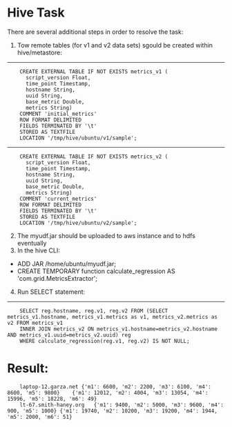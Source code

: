 # Hive Task


There are several additional steps in order to resolve the task:
1. Tow remote tables (for v1 and v2 data sets) sgould be created within hive/metastore:
------------------------------------------------
        CREATE EXTERNAL TABLE IF NOT EXISTS metrics_v1 (
          script_version Float,
          time_point Timestamp,
          hostname String,
          uuid String,
          base_metric Double,
          metrics String)
        COMMENT 'initial_metrics'
        ROW FORMAT DELIMITED 
        FIELDS TERMINATED BY '\t'
        STORED AS TEXTFILE
        LOCATION '/tmp/hive/ubuntu/v1/sample';
------------------------------------------------
        CREATE EXTERNAL TABLE IF NOT EXISTS metrics_v2 (
          script_version Float,
          time_point Timestamp,
          hostname String,
          uuid String,
          base_metric Double,
          metrics String)
        COMMENT 'current_metrics'
        ROW FORMAT DELIMITED 
        FIELDS TERMINATED BY '\t'
        STORED AS TEXTFILE
        LOCATION '/tmp/hive/ubuntu/v2/sample';

2. The myudf.jar should be uploaded to aws instance and to hdfs eventually
3. In the hive CLI:
- ADD JAR /home/ubuntu/myudf.jar;
- CREATE TEMPORARY function calculate_regression AS 'com.grid.MetricsExtractor';
4. Run SELECT statement:
------------------------------------------------
        SELECT reg.hostname, reg.v1, reg.v2 FROM (SELECT metrics_v1.hostname, metrics_v1.metrics as v1, metrics_v2.metrics as v2 FROM metrics_v1 
        INNER JOIN metrics_v2 ON metrics_v1.hostname=metrics_v2.hostname AND metrics_v1.uuid=metrics_v2.uuid) reg 
        WHERE calculate_regression(reg.v1, reg.v2) IS NOT NULL;
        
# Result:
        laptop-12.garza.net	{'m1': 6600, 'm2': 2200, 'm3': 6100, 'm4': 8600, 'm5': 9800}	{'m1': 12012, 'm2': 4004, 'm3': 13054, 'm4': 15996, 'm5': 18228, 'm6': 49}
        lt-67.smith-haney.org	{'m1': 9400, 'm2': 5000, 'm3': 9600, 'm4': 900, 'm5': 1000}	{'m1': 19740, 'm2': 10200, 'm3': 19200, 'm4': 1944, 'm5': 2000, 'm6': 51}
